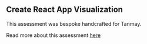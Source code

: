 ## Create React App Visualization

This assessment was bespoke handcrafted for Tanmay.

Read more about this assessment [here](https://react.eogresources.com)
